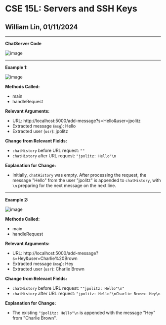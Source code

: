 # CSE 15L: Servers and SSH Keys
## William Lin, 01/11/2024
---

**ChatServer Code**

![image](https://github.com/williamlinplayzlegitpiano/15Llabreports/assets/55766910/f1aa044e-d9d3-4eb9-9f76-2268010e2c9b)

---
**Example 1:**

![image](https://github.com/williamlinplayzlegitpiano/15Llabreports/assets/55766910/4784f9d8-3f40-4be1-bc88-65a979413c89)

**Methods Called:**
* main
* handleRequest

**Relevant Arguments:**
* URL: http://localhost:5000/add-message?s=Hello&user=jpolitz
* Extracted message (`msg`): Hello
* Extracted user (`usr`): jpolitz

**Change from Relevant Fields:**
* `chatHistory` before URL request: `""`
* `chatHistory` after URL request: `"jpolitz: Hello"\n`

**Explanation for Change:**
* Initially, `chatHistory` was empty. After processing the request, the message "Hello" from the user "jpolitz" is appended to `chatHistory`, with `\n` preparing for the next message on the next line.

---
**Example 2:**

![image](https://github.com/williamlinplayzlegitpiano/15Llabreports/assets/55766910/66f8aeb1-5f3b-4949-bfb0-1bab00612409)

**Methods Called:**
* main
* handleRequest

**Relevant Arguments:**
* URL: http://localhost:5000/add-message?s=Hey&user=Charlie%20Brown
* Extracted message (`msg`): Hey
* Extracted user (`usr`): Charlie Brown

**Change from Relevant Fields:**
* `chatHistory` before URL request: `""jpolitz: Hello"\n"`
* `chatHistory` after URL request: `"jpolitz: Hello"\nCharlie Brown: Hey\n`

**Explanation for Change:**
* The existing `"jpolitz: Hello"\n` is appended with the message "Hey" from "Charlie Brown".


